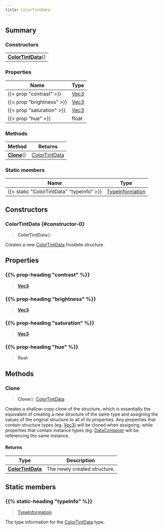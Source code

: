 ```yaml
---
title: ColorTintData
---
```



## Summary
### Constructors
| |
| ----------- |
| **[ColorTintData](#constructor-0)**() |

### Properties
| Name | Type |
| ---- | ---- |
| {{< prop "contrast" >}} | [Vec3](/vext/ref/shared/class/vec3) |
| {{< prop "brightness" >}} | [Vec3](/vext/ref/shared/class/vec3) |
| {{< prop "saturation" >}} | [Vec3](/vext/ref/shared/class/vec3) |
| {{< prop "hue" >}} | float |

### Methods
| Method | Returns |
| ------ | ---- |
| **[Clone](#clone)**() | [ColorTintData](/vext/ref/fb/colortintdata) |

### Static members
| Name | Type |
| ---- | ---- |
| {{< static "ColorTintData" "typeInfo" >}} | [TypeInformation](/vext/ref/shared/class/typeinformation) |

## Constructors
### ColorTintData {#constructor-0}
> **ColorTintData**()

Creates a new [ColorTintData](/vext/ref/fb/colortintdata) frostbite structure.

## Properties
### {{% prop-heading "contrast" %}}
> **[Vec3](/vext/ref/shared/class/vec3)**

### {{% prop-heading "brightness" %}}
> **[Vec3](/vext/ref/shared/class/vec3)**

### {{% prop-heading "saturation" %}}
> **[Vec3](/vext/ref/shared/class/vec3)**

### {{% prop-heading "hue" %}}
> **float**

## Methods
### Clone
> **Clone**(): [ColorTintData](/vext/ref/fb/colortintdata)

Creates a shallow-copy clone of the structure, which is essentially the equivalent of creating a new structure of the same type and assigning the values of the original structure to all of its properties. Any properties that contain structure types (eg. [Vec3](/vext/ref/shared/class/vec3)) will be cloned when assigning, while properties that contain instance types (eg. [DataContainer](/vext/ref/shared/class/datacontainer) will be referencing the same instance.

#### Returns
| Type | Description |
| ---- | ----------- |
| **[ColorTintData](/vext/ref/fb/colortintdata)** | The newly created structure. |

## Static members
### {{% static-heading "typeInfo" %}}
> [TypeInformation](/vext/ref/shared/class/typeinformation)

The type information for the [ColorTintData](/vext/ref/fb/colortintdata) type.

